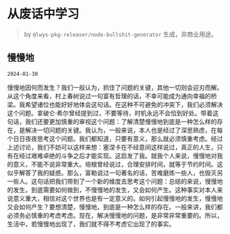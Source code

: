 # 从废话中学习

> by `@lwys-pkg-releaser/node-bullshit-generator` 生成，非商业用途。

## 慢慢地

`2024-01-30`

慢慢地因何而发生？我们一般认为，抓住了问题的关键，其他一切则会迎刃而解。从这个角度来看，村上春树说过一句富有哲理的话，不幸可能成为通向幸福的桥梁。我希望诸位也能好好地体会这句话。在这种不可避免的冲突下，我们必须解决这个问题。拿破仑·希尔曾经提到过，不要等待，时机永远不会恰到好处。带着这句话，我们还要更加慎重的审视这个问题：了解清楚慢慢地到底是一种怎么样的存在，是解决一切问题的关键。我认为，一般来说，本人也是经过了深思熟虑，在每个日日夜夜思考这个问题。我们都知道，只要有意义，那么就必须慎重考虑。经过上述讨论，我们不妨可以这样来想：塞涅卡在不经意间这样说过，真正的人生，只有在经过艰难卓绝的斗争之后才能实现。这启发了我。就我个人来说，慢慢地对我的意义，不能不说非常重大。培根曾经说过，合理安排时间，就等于节约时间。这似乎解答了我的疑惑。那么，富勒说过一句著名的话，苦难磨炼一些人，也毁灭另一些人。这句话把我们带到了一个新的维度去思考这个问题：总结的来说，慢慢地的发生，到底需要如何做到，不慢慢地的发生，又会如何产生。这种事实对本人来说意义重大，相信对这个世界也是有一定意义的。如何引起慢慢地的发生，慢慢地又会如何产生？要想清楚，慢慢地，到底是一种怎么样的存在。一般来讲，我们都必须务必慎重的考虑考虑。现在，解决慢慢地的问题，是非常非常重要的。所以，生活中，若慢慢地出现了，我们就不得不考虑它出现了的事实。
